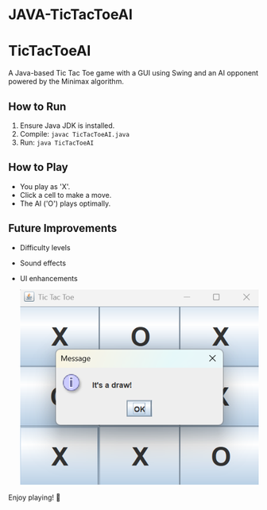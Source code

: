 # JAVA-TicTacToeAI
# TicTacToeAI

A Java-based Tic Tac Toe game with a GUI using Swing and an AI opponent powered by the Minimax algorithm.

## How to Run
1. Ensure Java JDK is installed.
2. Compile: `javac TicTacToeAI.java`
3. Run: `java TicTacToeAI`

## How to Play
- You play as 'X'.
- Click a cell to make a move.
- The AI ('O') plays optimally.

## Future Improvements
- Difficulty levels
- Sound effects
- UI enhancements

  ![Tic Tac Toe Screenshot](https://github.com/Daniikur/JAVA-TicTacToeAI/blob/71aead35ae9504e4f4bcf7145e5cb24fda3d73db/Screenshot%202025-02-11%20123237.png)

  


  


Enjoy playing! 🎉


